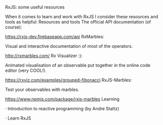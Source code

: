 RxJS: some useful resources

When it comes to learn and work with RxJS I consider these resources and tools as helpful:
Resources and tools
The official API documentation (of course):

https://rxjs-dev.firebaseapp.com/api
RxMarbles:

Visual and interactive documentation of most of the operators.

http://rxmarbles.com/
Rx Visualizer :):

Animated visualisation of an observable put together in the online code editor (very COOL!).

https://rxviz.com/examples/grouped-fibonacci
RxJS-Marbles:

Test your observables with marbles.

https://www.npmjs.com/package/rxjs-marbles
Learning

· Introduction to reactive programming (by Andre Staltz)

· Learn RxJS
